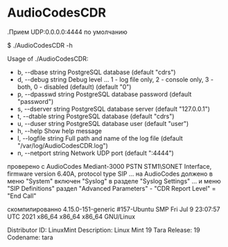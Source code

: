 # AudioCodesCDR

.Прием UDP:0.0.0.0:4444 по умолчанию

$ ./AudioCodesCDR -h

Usage of ./AudioCodesCDR:

- b, --dbase string     PostgreSQL database (default "cdrs")
- d, --debug string     Debug level ... 1 - log file only, 2 - console only, 3 - both, 0 - disabled (default) (default "0")
- p, --dpasswd string   PostgreSQL database password (default "password")
- s, --dserver string   PostgreSQL database server  (default "127.0.0.1")
- t, --dtable string    PostgreSQL database (default "cdrs")
- u, --duser string     PostgreSQL database user (default "user")
- h, --help             Show help message
- l, --logfile string   Full path and name of the log file (default "/var/log/AudioCodesCDR.log")
- n, --netport string   Network UDP port (default ":4444")

проверено с AudioCodes Mediant-3000 PSTN STM1\SONET Interface, firmware version 6.40A, protocol type SIP
... на AudioCodes должено в меню "System" включен "Syslog" в разделе "Syslog Settings"
... и меню "SIP Definitions" раздел "Advanced Parameters" - "CDR Report Level" = "End Call"

скомпилированно 4.15.0-151-generic #157-Ubuntu SMP Fri Jul 9 23:07:57 UTC 2021 x86\_64 x86\_64 x86\_64 GNU/Linux

Distributor ID: LinuxMint
Description:    Linux Mint 19 Tara
Release:        19
Codename:       tara


